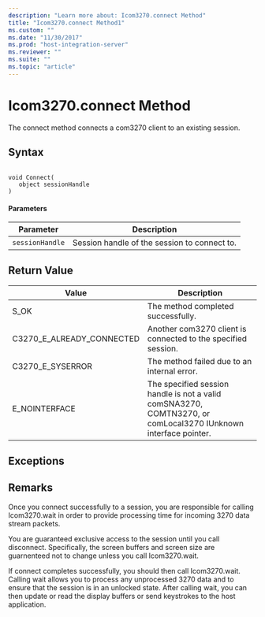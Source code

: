 ```yaml
---
description: "Learn more about: Icom3270.connect Method"
title: "Icom3270.connect Method1"
ms.custom: ""
ms.date: "11/30/2017"
ms.prod: "host-integration-server"
ms.reviewer: ""
ms.suite: ""
ms.topic: "article"
---
```

# Icom3270.connect Method
The connect method connects a com3270 client to an existing session.  
  
## Syntax  
  
```  
  
void Connect(  
   object sessionHandle  
)  
```  
  
#### Parameters  
  
|Parameter|Description|  
|---------------|-----------------|  
|`sessionHandle`|Session handle of the session to connect to.|  
  
## Return Value  
  
|Value|Description|  
|-----------|-----------------|  
|S_OK|The method completed successfully.|  
|C3270_E_ALREADY_CONNECTED|Another com3270 client is connected to the specified session.|  
|C3270_E_SYSERROR|The method failed due to an internal error.|  
|E_NOINTERFACE|The specified session handle is not a valid comSNA3270, COMTN3270, or comLocal3270 IUnknown interface pointer.|  
  
## Exceptions  
  
## Remarks  
 Once you connect successfully to a session, you are responsible for calling Icom3270.wait in order to provide processing time for incoming 3270 data stream packets.  
  
 You are guaranteed exclusive access to the session until you call disconnect. Specifically, the screen buffers and screen size are guarnenteed not to change unless you call Icom3270.wait.  
  
 If connect completes successfully, you should then call Icom3270.wait. Calling wait allows you to process any unprocessed 3270 data and to ensure that the session is in an unlocked state. After calling wait, you can then update or read the display buffers or send keystrokes to the host application.

